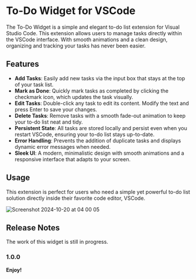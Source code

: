 # To-Do Widget for VSCode

The To-Do Widget is a simple and elegant to-do list extension for Visual Studio Code. This extension allows users to manage tasks directly within the VSCode interface. With smooth animations and a clean design, organizing and tracking your tasks has never been easier.

## Features

- **Add Tasks**: Easily add new tasks via the input box that stays at the top of your task list.
- **Mark as Done**: Quickly mark tasks as completed by clicking the checkmark icon, which updates the task visually.
- **Edit Tasks**: Double-click any task to edit its content. Modify the text and press Enter to save your changes.
- **Delete Tasks**: Remove tasks with a smooth fade-out animation to keep your to-do list neat and tidy.
- **Persistent State**: All tasks are stored locally and persist even when you restart VSCode, ensuring your to-do list stays up-to-date.
- **Error Handling**: Prevents the addition of duplicate tasks and displays dynamic error messages when needed.
- **Sleek UI**: A modern, minimalistic design with smooth animations and a responsive interface that adapts to your screen.

## Usage
This extension is perfect for users who need a simple yet powerful to-do list solution directly inside their favorite code editor, VSCode.

![Screenshot 2024-10-20 at 04 00 05](https://github.com/user-attachments/assets/e74a5e2f-ce61-4ee3-b787-0027b16f2f8f)


## Release Notes

The work of this widget is still in progress.

### 1.0.0


**Enjoy!**
